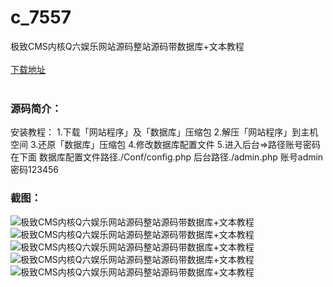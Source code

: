 # c_7557
极致CMS内核Q六娱乐网站源码整站源码带数据库+文本教程
<br/></br>
[下载地址](https://www.uuid2.com/7557.html "下载地址")
<br/></br>
<h3>源码简介：</h3>
<p>安装教程：
1.下载「网站程序」及「数据库」压缩包
2.解压「网站程序」到主机空间
3.还原「数据库」压缩包
4.修改数据库配置文件
5.进入后台=>路径账号密码在下面
数据库配置文件路径./Conf/config.php
后台路径./admin.php 账号admin 密码123456<p>
<h3>截图：</h3>
<img src="https://www.uuid2.com/wp-content/uploads/img/pro/20211027/16352981035889.jpg" alt="极致CMS内核Q六娱乐网站源码整站源码带数据库+文本教程"><img src="https://www.uuid2.com/wp-content/uploads/img/pro/20211027/16352981036907.jpg" alt="极致CMS内核Q六娱乐网站源码整站源码带数据库+文本教程"><img src="https://www.uuid2.com/wp-content/uploads/img/pro/20211027/16352981042942.jpg" alt="极致CMS内核Q六娱乐网站源码整站源码带数据库+文本教程"><img src="https://www.uuid2.com/wp-content/uploads/img/pro/20211027/16352981043965.jpg" alt="极致CMS内核Q六娱乐网站源码整站源码带数据库+文本教程"><img src="https://www.uuid2.com/wp-content/uploads/img/pro/20211027/16352981068084.jpg" alt="极致CMS内核Q六娱乐网站源码整站源码带数据库+文本教程">
